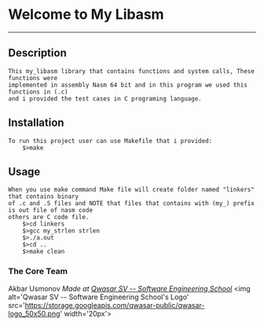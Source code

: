 # Welcome to My Libasm
***

## Description
    This my_libasm library that contains functions and system calls, These functions were 
    implemented in assembly Nasm 64 bit and in this program we used this functions in (.c)
    and i provided the test cases in C programing language.

## Installation
    To run this project user can use Makefile that i provided:
        $>make
    
## Usage
    When you use make command Make file will create folder named "linkers" that contains binary
    of .c and .S files and NOTE that files that contains with (my_) prefix is out file of nasm code 
    others are C code file.
        $>cd linkers
        $>gcc my_strlen strlen
        $>./a.out
        $>cd ..
        $>make clean  


### The Core Team
Akbar Usmonov 
<span><i>Made at <a href='https://qwasar.io'>Qwasar SV -- Software Engineering School</a></i></span>
<span><img alt='Qwasar SV -- Software Engineering School's Logo' src='https://storage.googleapis.com/qwasar-public/qwasar-logo_50x50.png' width='20px'></span>

